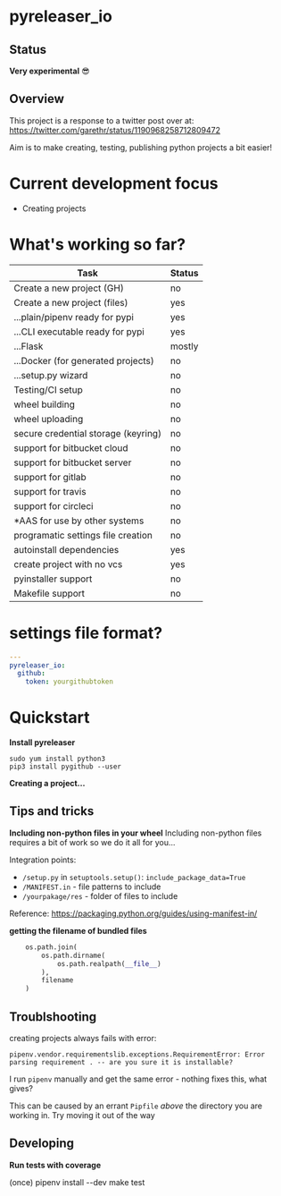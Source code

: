 # pyreleaser_io

## Status
**Very experimental** 😎

## Overview
This project is a response to a twitter post over at: 
https://twitter.com/garethr/status/1190968258712809472

Aim is to make creating, testing, publishing python projects a bit easier!

# Current development focus
* Creating projects

# What's working so far?

| Task                                | Status |
| ---                                 | ---    |
| Create a new project (GH)           | no     |
| Create a new project (files)        | yes    |
| ...plain/pipenv ready for pypi      | yes    |
| ...CLI executable ready for pypi    | yes    |
| ...Flask                            | mostly |
| ...Docker (for generated projects)  | no     |
| ...setup.py wizard                  | no     |
| Testing/CI setup                    | no     |
| wheel building                      | no     |                        
| wheel uploading                     | no     |
| secure credential storage (keyring) | no     |
| support for bitbucket cloud         | no     |
| support for bitbucket server        | no     |
| support for gitlab                  | no     |
| support for travis                  | no     |
| support for circleci                | no     |
| *AAS for use by other systems       | no     |
| programatic settings file creation  | no     |
| autoinstall dependencies            | yes    |
| create project with no vcs          | yes    |
| pyinstaller support                 | no     |
| Makefile support                    | no     |

# settings file format?

```yaml
---
pyreleaser_io:
  github:
    token: yourgithubtoken
```


# Quickstart

**Install pyreleaser**

```shell
sudo yum install python3
pip3 install pygithub --user
```


**Creating a project...**

## Tips and tricks

**Including non-python files in your wheel**
Including non-python files requires a bit of work so we do it all for you...

Integration points:
* `/setup.py` in `setuptools.setup()`: `include_package_data=True`
* `/MANIFEST.in` - file patterns to include
* `/yourpakage/res` - folder of files to include

Reference: https://packaging.python.org/guides/using-manifest-in/

**getting the filename of bundled files**
```python
    os.path.join(
        os.path.dirname(
            os.path.realpath(__file__)
        ),
        filename
    )
```



## Troublshooting
creating projects always fails with error:

```
pipenv.vendor.requirementslib.exceptions.RequirementError: Error parsing requirement . -- are you sure it is installable?
```

I run `pipenv` manually and get the same error - nothing fixes this, what
gives?

This can be caused by an errant `Pipfile` _above_ the directory you are
working in. Try moving it out of the way

## Developing

**Run tests with coverage**

(once) pipenv install --dev
make test